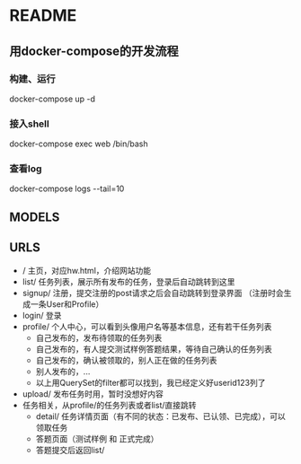 # README

## 用docker-compose的开发流程

### 构建、运行
docker-compose up -d

### 接入shell
docker-compose exec web /bin/bash

### 查看log
docker-compose logs --tail=10

## MODELS



## URLS

- / 主页，对应hw.html，介绍网站功能
- list/ 任务列表，展示所有发布的任务，登录后自动跳转到这里
- signup/ 注册，提交注册的post请求之后会自动跳转到登录界面 （注册时会生成一条User和Profile）
- login/ 登录
- profile/ 个人中心，可以看到头像用户名等基本信息，还有若干任务列表
  - 自己发布的，发布待领取的任务列表
  - 自己发布的，有人提交测试样例答题结果，等待自己确认的任务列表
  - 自己发布的，确认被领取的，别人正在做的任务列表
  - 别人发布的，...
  - 以上用QuerySet的filter都可以找到，我已经定义好userid123列了
- upload/ 发布任务时用，暂时没想好内容
- 任务相关，从profile/的任务列表或者list/直接跳转
  - detail/ 任务详情页面（有不同的状态：已发布、已认领、已完成），可以领取任务
  - 答题页面（测试样例 和 正式完成）
  - 答题提交后返回list/
